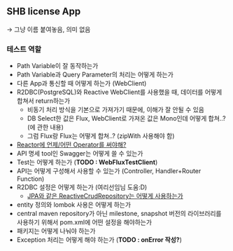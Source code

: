 
## SHB license App
→ 그냥 이름 붙여놓음, 의미 없음

### 테스트 역할
- Path Variable이 잘 동작하는가
- Path Variable과 Query Parameter의 처리는 어떻게 하는가
- 다른 App과 통신할 때 어떻게 하는가 (WebClient)
- R2DBC(PostgreSQL)와 Reactive WebClient를 사용했을 때, 데이터를 어떻게 합쳐서 return하는가
  - 비동기 처리 방식을 기본으로 가져가기 때문에, 이해가 잘 안될 수 있음
  - DB Select한 값은 Flux, WebClient로 가져온 값은 Mono인데 어떻게 합쳐..? (에 관한 내용)
  - 그럼 Flux랑 Flux는 어떻게 합쳐..? (zipWith 사용해야 함)
- [Reactor에 언제/어떤 Operator를 써야해?](https://luvstudy.tistory.com/100)
- API 명세 tool인 Swagger는 어떻게 쓸 수 있는가
- Test는 어떻게 하는가 (**TODO : WebFluxTestClient**)
- API는 어떻게 구성해서 사용할 수 있는가 (Controller, Handler+Router Function)
- R2DBC 설정은 어떻게 하는가 (여리선임님 도움:D)
  - [JPA와 같은 ReactiveCrudRepository는 어떻게 사용하는가](https://docs.spring.io/spring-data/r2dbc/docs/1.1.0.RC1/reference/html/#preface)
- entity 정의와 lombok 사용은 어떻게 하는가
- central maven repository가 아닌 milestone, snapshot 버전의 라이브러리를 사용하기 위해서 pom.xml에 어떤 설정을 해야하는가
- 패키지는 어떻게 나눠야 하는가
- Exception 처리는 어떻게 해야 하는가 (**TODO : onError 작성?**)